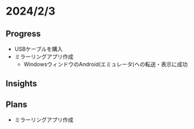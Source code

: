 # 2024/2/3

## Progress

- USBケーブルを購入
- ミラーリングアプリ作成
  - WindowsウィンドウのAndroid(エミュレータ)への転送・表示に成功

## Insights

## Plans

- ミラーリングアプリ作成
